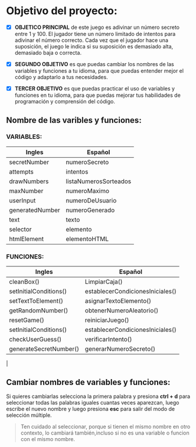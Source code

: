 # Objetivo del proyecto:
  
* [x] **OBJETICO PRINCIPAL** de este juego es adivinar un número secreto entre 1 y 100. El jugador tiene un número limitado de intentos para adivinar el número correcto. Cada vez que el jugador hace una suposición, el juego le indica si su suposición es demasiado alta, demasiado baja o correcta.

* [x] **SEGUNDO OBJETIVO** es que puedas cambiar los nombres de las variables y funciones a tu idioma, para que puedas entender mejor el código y adaptarlo a tus necesidades.

* [x] **TERCER OBJETIVO** es que puedas practicar el uso de variables y funciones en tu idioma, para que puedas mejorar tus habilidades de programación y comprensión del código.

## Nombre de las varibles y funciones:

### VARIABLES:

|       Ingles      |       Español         |
|-------------------|---------------------  |
|secretNumber       |numeroSecreto          |
|attempts           |intentos               |
|drawNumbers        |listaNumerosSorteados  |
|maxNumber          |numeroMaximo           |
|userInput          |numeroDeUsuario        |
|generatedNumber    |numeroGenerado         |
|text               |texto                  |
|selector           |elemento               |
|htmlElement      |elementoHTML           |

### FUNCIONES:

|          Ingles           |              Español              |
|---------------------------|-----------------------------------|
|cleanBox()                 |LimpiarCaja()                      |
|setInitialConditions()     |establecerCondicionesIniciales()   |
|setTextToElement()         |asignarTextoElemento()             |
|getRandomNumber()          |obtenerNumeroAleatorio()           |
|resetGame()                |reiniciarJuego()                   |
|setInitialConditions()     |establecerCondicionesIniciales()   |
|checkUserGuess()               |verificarIntento()              |
|generateSecretNumber()     |generarNumeroSecreto()             |
|

## Cambiar nombres de variables y funciones:
Si quieres cambiarlas selecciona la primera palabra y presiona **ctrl + d** para seleccionar todas las palabras iguales cuantas veces aparezcan, luego escribe el nuevo nombre y luego presiona **esc** para salir del modo de selección múltiple.

>Ten cuidado al seleccionar, porque si tienen el mismo nombre en otro contexto, lo cambiará también,incluso si no es una variable o funcion con el mismo nombre.

